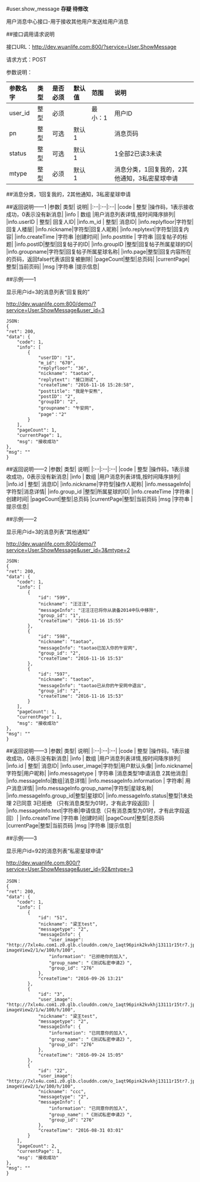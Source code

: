 #user.show_message **存疑 待修改**

用户消息中心接口-用于接收其他用户发送给用户消息

##接口调用请求说明

接口URL：http://dev.wuanlife.com:800/?service=User.ShowMessage

请求方式：POST

参数说明：

|参数名字   | 类型|  是否必须   | 默认值   | 范围      |  说明|
|:--|:--|:--|:--|:--|:--|
|user_id    |   整型| 必须     ||           最小：1  |  用户ID|
|pn|整型|可选|默认1||消息页码|
|status|整型|可选|默认1||1全部2已读3未读|
|mtype|整型|必须|默认1||消息分类，1回复我的，2其他通知，3私密星球申请|

##消息分类，1回复我的，2其他通知，3私密星球申请

##返回说明——1
|参数|        类型|   说明|
|:--|:--|:--|
|code  |  整型  |操作码，1表示接收成功，0表示没有新消息|
|info   | 数组  |用户消息列表详情,按时间降序排列|
|info.userID | 整型| 回复人ID|
|info.m_id | 整型| 消息ID|
|info.replyfloor|字符型|回复人楼层|
|info.nickname|字符型|回复人昵称|
|info.replytext|字符型|回复内容|
|info.createTime |字符串 |创建时间|
|info.posttitle  | 字符串  |回复帖子的标题|
|info.postID|整型|回复帖子的ID|
|info.groupID |整型|回复帖子所属星球的ID|
|info.groupname|字符型|回复帖子所属星球名称|
|info.page|整型|回复内容所在的页码，返回false代表该回复被删除|
|pageCount|整型|总页码|
|currentPage|整型|当前页码|
|msg |字符串 |提示信息|

##示例——1

显示用户id=3的消息列表“回复我的”

http://dev.wuanlife.com:800/demo/?service=User.ShowMessage&user_id=3

    JSON:
    {
    "ret": 200,
    "data": {
        "code": 1,
        "info": [
            {
                "userID": "1",
                "m_id": "670",
                "replyfloor": "36",
                "nickname": "taotao",
                "replytext": "接口测试",
                "createTime": "2016-11-16 15:28:58",
                "posttitle": "我是午安熊",
                "postID": "2",
                "groupID": "2",
                "groupname": "午安网",
                "page"："2"
            }
        ],
        "pageCount": 1,
        "currentPage": 1,
        "msg": "接收成功"
    },
    "msg": ""
    }

##返回说明——2
|参数|        类型|   说明|
|:--|:--|:--|
|code  |  整型  |操作码，1表示接收成功，0表示没有新消息|
|info   | 数组  |用户消息列表详情,按时间降序排列|
|info.id | 整型| 消息ID|
|info.nickname|字符型|操作人昵称|
|info.messageInfo|字符型|消息详情|
|info.group_id |整型|所属星球的ID|
|info.createTime |字符串 |创建时间|
|pageCount|整型|总页码
|currentPage|整型|当前页码
|msg |字符串 |提示信息|

##示例——2

显示用户id=3的消息列表“其他通知”

http://dev.wuanlife.com:800/demo/?service=User.ShowMessage&user_id=3&mtype=2

    JSON:
    {
    "ret": 200,
    "data": {
        "code": 1,
        "info": [
            {
                "id": "599",
                "nickname": "汪汪汪",
                "messageInfo": "汪汪汪已将你从装备2014中队中移除",
                "group_id": "1",
                "createTime": "2016-11-16 15:55"
            },
            {
                "id": "598",
                "nickname": "taotao",
                "messageInfo": "taotao已加入你的午安网",
                "group_id": "2",
                "createTime": "2016-11-16 15:53"
            },
            {
                "id": "597",
                "nickname": "taotao",
                "messageInfo": "taotao已从你的午安网中退出",
                "group_id": "2",
                "createTime": "2016-11-16 15:53"
            }
        ],
        "pageCount": 1,
        "currentPage": 1,
        "msg": "接收成功"
    },
    "msg": ""
    }

##返回说明——3
|参数|        类型|   说明|
|:--|:--|:--|
|code  |  整型  |操作码，1表示接收成功，0表示没有新消息|
|info   | 数组  |用户消息列表详情,按时间降序排列|
|info.id | 整型| 消息ID|
|info.user_image|字符型|用户默认头像|
|info.nickname|字符型|用户昵称|
|info.messagetype  | 字符串  |消息类型1申请消息 2其他消息|
|info.messageInfo|数组|消息详情|
|info.messageInfo.information | 字符串| 用户消息详情|
|info.messageInfo.group_name|字符型|星球名称|
|info.messageInfo.group_id|整型|星球ID|
|info.messageInfo.status|整型|1未处理 2已同意 3已拒绝 （只有消息类型为01时，才有此字段返回）|
|info.messageInfo.text|字符串|申请信息（只有消息类型为01时，才有此字段返回）|
|info.createTime |字符串 |创建时间|
|pageCount|整型|总页码
|currentPage|整型|当前页码
|msg |字符串 |提示信息|


##示例——3

显示用户id=92的消息列表“私密星球申请”

http://dev.wuanlife.com:800/?service=User.ShowMessage&user_id=92&mtype=3

    JSON：
    {
    "ret": 200,
    "data": {
        "code": 1,
        "info": [
            {
                "id": "51",
                "nickname": "梁王test",
                "messagetype": "2",
                "messageInfo": {
                    "user_image": "http://7xlx4u.com1.z0.glb.clouddn.com/o_1aqt96pink2kvkhj13111r15tr7.jpg?imageView2/1/w/100/h/100",
                    "information": "已拒绝你的加入",
                    "group_name": "《测试私密申请2》",
                    "group_id": "276"
                },
                "createTime": "2016-09-26 13:21"
            },
            {
                "id": "3",
                "user_image": "http://7xlx4u.com1.z0.glb.clouddn.com/o_1aqt96pink2kvkhj13111r15tr7.jpg?imageView2/1/w/100/h/100",
                "nickname": "梁王test",
                "messagetype": "2",
                "messageInfo": {
                    "information": "已同意你的加入",
                    "group_name": "《测试私密申请2》",
                    "group_id": "276"
                },
                "createTime": "2016-09-24 15:05"
            },
            {
                "id": "22",
                "user_image": "http://7xlx4u.com1.z0.glb.clouddn.com/o_1aqt96pink2kvkhj13111r15tr7.jpg?imageView2/1/w/100/h/100",
                "nickname": "ccc",
                "messagetype": "2",
                "messageInfo": {
                    "information": "已同意你的加入",
                    "group_name": "《测试私密申请2》",
                    "group_id": "276"
                },
                "createTime": "2016-08-31 03:01"
            }
        ],
        "pageCount": 2,
        "currentPage": 1,
        "msg": "接收成功"
    },
    "msg": ""
    }
